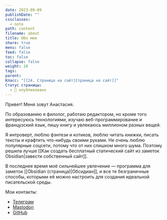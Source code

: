 ```yaml
---
date: 2023-09-09
publishDate: ""
cssclasses:
  - note
path: content
filename: about
title: Обо мне
share: true
menu: false
feed: false
toc: false
collapse: false
weight: 10
tags: 
parent: 
Класс: "[[24. Страница на сайт|Страница на сайт]]"
Статус страницы:
  - 📢 опубликовано
---
```


Привет! Меня зовут Анастасия. 

По образованию я филолог, работаю редактором, но кроме того интересуюсь технологиями, изучаю веб-программирование и французский язык, пишу книгу и увлекаюсь миллионом разных вещей. 

Я интроверт, люблю фэнтези и котиков, люблю читать книжки, писать тексты и крафтить что-нибудь своими руками. Не очень люблю популярные соцсети, потому что от них слишком много шума. Поэтому решила лучше [[Как создать бесплатный статический сайт из заметок Obsidian|завести собственный сайт]].

В последнее время моё сильнейшее увлечение — программа для заметок [[Obsidian (страница)|Обсидиан]], и все те безграничные способы, которыми её можно настроить для создания идеальной писательской среды. 

Мои контакты:
- [Телеграм](https://t.me/anareaty)
- [Mastodon](https://mastodon.social/@reaty)
- [GitHub](https://github.com/anareaty)



